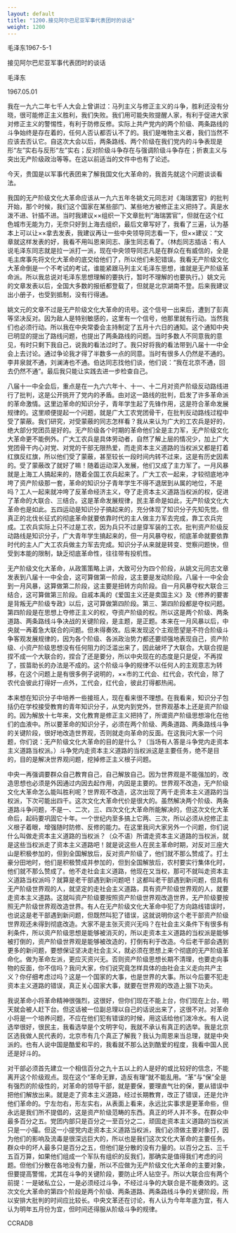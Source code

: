 ```yaml
---
layout: default
title: "1200.接见阿尔巴尼亚军事代表团时的谈话"
weight: 1200
---
```


毛泽东1967-5-1

接见阿尔巴尼亚军事代表团时的谈话

毛泽东

1967.05.01

我在一九六二年七千人大会上曾讲过：马列主义与修正主义的斗争，胜利还没有分晓，很可能修正主义胜利，我们失败。我们用可能失败提醒人家，有利于促进大家对修正主义的警惕性，有利于防修反修。实际上共产党内的两个阶级、两条路线的斗争始终是存在着的，任何人否认都否认不了的。我们是唯物主义者，我们当然不应该去否认它。自这次大会以后，两条路线、两个阶级在我们党内的斗争表现是形“左”实右与反形“左”实右；反对阶级斗争存在与强调阶级斗争存在；折衷主义与突出无产阶级政治等等。在这以前适当的文件中也有了论述。

今天，贵国是以军事代表团来了解我国文化大革命的，我首先就这个问题谈谈看法。

我国的无产阶级文化大革命应该从一九六五年冬姚文元同志对《海瑞罢官》的批判开始，那个时候，我们这个国家在某些部门、某些地方被修正主义把持了。真是水泼不进、针插不进。当时我建议××组织一下文章批判“海瑞罢官”，但就在这个红色城市无能为力，无奈只好到上海去组织，最后文章写好了，我看了三遍，认为基本上可以让××拿去发表，我建议再让一些中央领导同志看一下，但××建议：“文章就这样发表的好，我看不用叫恩来同志、康生同志看了。（林彪同志插话：有人说毛泽东同志就是拉一派打一派，现在中央领导同志凡是在群众在有威信的，全是毛主席事先将文化大革命的底交给他们了，所以他们未犯错误。我看无产阶级文化大革命倒是一个不考试的考试，谁能紧跟马列主义毛泽东思想，谁就是无产阶级革命派。所以我总说对毛泽东思想理解的要执行，暂时不理解的也要执行。）姚文元的文章发表以后，全国大多数的报纸都登载了，但就是北京湖南不登。后来我建议出小册子，也受到抵制，没有行得通。

姚文元的文章不过是无产阶级文化大革命的讯号。这个信号一出来后，遭到了彭真等坚决反对。因为敌人是特别敏感的，这里有一个信号，他那里就有行动。当然我们也必须行动。所以我在中央常委会主持制定了五月十六日的通知。这个通知中央已明显的提出了路线问题，也提出了两条路线的问题。当时多数人不同意我的意见，有时只剩下我自己，说我的看法过时了。我只好将我的看法带到八届十一中全会上去讨论。通过争论我才得了半数多一点的同意。当时有很多人仍然是不通的。李井泉就不通，刘澜涛也不通。伯达同志找他们谈，他们说：“我在北京不通，回去仍然不通”。最后我只能让实践去进一步检查自己。

八届十一中全会后，重点是在一九六六年十、十一、十二月对资产阶级反动路线进行了批判，这是公开挑开了党内的矛盾。由对这一路线的批判，启发了许多革命派的革命激情。这里边革命的知识分子，青年学生起了先锋作用，这是符合革命发展规律的。这里顺便提起一个问题，就是广大工农党团骨干，在批判反动路线过程中受了蒙蔽。我们研究，对受蒙蔽的同志怎样看？我从来认为广大的工农兵是好的，绝大部分党团员是好的。无产阶级各个时期的革命他们全是主力军，无产阶级文化大革命更不能例外。广大工农兵是具体劳动者，自然了解上层的情况少，加上广大党团骨干内心对党、对党的干部无限热爱，而走资本主义道路的当权派又都是打着红旗反红旗，所以他们受了蒙蔽，甚至较长一段时间内转不过来，这是有历史因素的。受了蒙蔽改了就好了嘛！随着运动深入发展，他们又成了主力军了。一月风暴就是上海工人搞起来的，随着全国工农兵起来了。广大工农一起来，才较彻底地冲垮了资产阶级那一套，革命的知识分子青年学生不得不退居到从属的地位，不是吗？工人一起来就冲垮了反革命经济主义，夺了走资本主义道路当权派的权，促进了革命的大联合、三结合。这是革命发展规律，民主革命是如此，无产阶级文化大革命也是如此。五四运动是知识分子搞起来的，充分体现了知识分子先知先觉。但真正的北伐长征式的彻底革命就要依靠时代的主人做主力军去完成，靠工农兵完成。工农兵实际上只不过是工农，因为兵只不过是穿军装的工农。批判资产阶级反动路线是知识分子，广大青年学生搞起来的，但一月风暴夺权，彻底革命就要依靠时代的主人广大工农兵做主力军去完成。知识分子从来就是转变、觉察问题快，但受到本能的限制，缺乏彻底革命性，往往带有投机性。

无产阶级文化大革命，从政策策略上讲，大致可分为四个阶段，从姚文元同志文章发表到八届十一中全会，这可算做第一阶段，这主要是发动阶段。八届十一中全会到一月风暴，这算做第二阶段，这主要是扭转方向阶段。自一月风暴夺权大联合三结合，这可算做第三阶段。自戚本禹的《爱国主义还是卖国主义》及《修养的要害是背叛无产阶级专政》以后，这可算做第四阶段。第三、第四阶段都是夺权问题。第四阶段是在思想上夺修正主义的权，夺资产阶级的权。所以这是两个阶级、两条道路、两条路线斗争决战的关键阶段，是主题，是正题。本来在一月风暴以后，中央就一再着急大联合的问题。但未得奏效。后来发现这个主观愿望是不符合阶级斗争客观发展规律的，因为各个阶级、各派政治势力都还要顽强地表现自己，资产阶级、小资产阶级思想没有任何阻力的泛滥出来了，因此破坏了大联合。大联合捏是捏不成一个大联合的，捏合了还是要分，所以中央现在的态度是只是促，不再捏了，拔苗助长的办法是不成的。这个阶级斗争的规律不以任何人的主观意志为转移，在这个问题上是有很多例子说明的，××市的工代会、红代会，农代会，除了农代会彼此打得好一点外，工代会，红代会，彼此打得都热闹。

本来想在知识分子中培养一些接班人，现在看来很不理想。在我看来，知识分子包括仍在学校接受教育的青年知识分子，从党内到党外，世界观基本上还是资产阶级的。因为解放十七年来，文化教育是修正主义把持了，所谓资产阶级思想溶化在他们的血液中。所以要革命的知识分子，必须在两个阶级、两条道路、两条路线斗争的关键阶段，很好地改造世界观，否则就走向革命的反面。在这我问大家一个问题，你们说：无产阶级文化大革命的目的是什么？（当场有人答是斗争党内走资本主义道路当权派。）斗争党内走资本主义道路的当权派这是主要任务，绝不是目的，目的是解决世界观问题，挖掉修正主义根子问题。

中央一再强调要群众自己教育自己，自己解放自己。因为世界观是不能强加的，改造思想也必须是外因通过内因去起作用，内因是主要的。世界观不改造，无产阶级文化大革命怎么能叫胜利呢？世界观不改造，这次出现了两千走资本主义道路的当权派，下次可能出四千。这次文化大革命代价是很大的。虽然解决两个阶级、两条道路斗争问题，不是一、二次，三、四次文化大革命所能解决的，但这次文化大革命后，起码要巩固它十年。一个世纪内至多搞上它两、三次，所以必须从挖修正主义根子着眼，增强随时防修、反修的能力。在这里我问大家另外一个问题，你们说什么叫做走资本主义道路的当权派？（众不语）所谓走资本主义道路的当权派，就是这些当权派走了资本主义道路吧！就是说这些人在民主革命时期，对反对三座大山是积极参加的，但到全国解放后，反对资产阶级了，他们就不那么赞成了。打土豪分田地时，他们是积极赞成并参加的，但到全国解放后，农村要实行集体化时，他们就不那么赞成了。他不走社会主义道路，他现在又当权，那可不就叫走资本主义道路当权派吗？就算是老干部遇到新问题吧！这都叫老干部遇到新问题，但具有无产阶级世界观的人，就坚定的走社会主义道路，具有资产阶级世界观的人，就要走资本主义道路。这就叫资产阶级要按照资产阶级世界观改造世界，无产阶级要按照无产阶级世界观改造世界。有人在无产阶级文化大革命中犯了方向路线错误时，也说这是老干部遇到新问题，但既然叫犯了错误，这就说明你这个老干部资产阶级世界观还未得到彻底改造。大家不是主张灭资兴无吗？在社会主义条件下有很多有利条件，所以资产阶级思想是能够被消灭的，所以走资本主义道路的当权派是能够被打倒的，资产阶级世界观是能够被改造的，打倒有利于改造。今后老干部会遇到更多的新问题，要想保证坚决走社会主义，就必须在思想上来个彻底的无产阶级革命化。做为革命左派，更应灭资兴无。否则资产阶级思想长期不清理，也要走向事物的反面，你不信吗？我问大家，你们说究竟怎样具体的由社会主义走向共产主义？你仔细考虑过吗？这是一个国家的大事，也是世界的大事。所以今后要不犯走资本主义道路的错误，真正关心国家大事，就要在世界观的改造上狠下功夫。

我说革命小将革命精神很强烈，这很好，但你们现在不能上台，你们现在上台，明天就会被人赶下台。但这话被一位副总理以自己的话说出来了，这很不对。对革命小将是一个培养问题，不应在他们犯有错误的时候，用这话给他们泼冷水。有人说选举很好，很民主，我看选举是个文明字句，我就不承认有真正的选举。我是北京区选我做人民代表的，北京市有几个真正了解我？我认为周恩来当总理，就是中央派的。也有人说中国是酷爱和平的，我看就不那么达到酷爱的程度，我看中国人民还是好斗的。

对干部必须首先建立一个相信百分之九十五以上的人是好的或比较好的信念，不能离开这个阶级观点。现在这个“革命无罪，造反有理”就不能乱用。“革”与“保”全是有强烈的阶级性的，对革命的领导干部，就是要保，要理直气壮的保，要从错误中把他们解放出来。就是走了资本主义道路，经过长期教育，改正了错误，还是允许他们革命的。宁左勿右，形左实右，从表面上看来，永远比实事求是更革命些，但永远是我们所不提倡的，这是资产阶级范畴的东西。真正的坏人并不多。在群众中最多百分之五。党团内部只是百分之一至百分之二，顽固走资本主义道路的当权派只是一小撮。但这一小提党内走资本主义道路当权派，我们必须做主要对象打，因为他们的影响及流毒是很深远巨大的，所以也是我们这次文化大革命的主要任务。群众中的坏人最多只是百分之五，但他们是分散的没有力量的。以百分之五、三千五百万算，如果他们组成一个军队有组织的反我们，那确实是值得我们考虑的问题。但他们分散在各地没有力量，所以不应做为无产阶级文化大革命的主要对象，但要提高警惕，尤其在斗争的关键阶段，要防止坏人钻空子。所以大联合应有两个前提：一是破私立公，一是必须经过斗争，不经过斗争的大联合是不能奏效的。这次文化大革命的第四个阶段是两个阶级、两条道路、两条路线斗争的关键阶段，所以安排大批判的时间应比较长。中央文革还在讨论，有人认为今年年底为宜，有人认为明年五月份为宜，但时间还得服从阶级斗争的规律。

CCRADB


